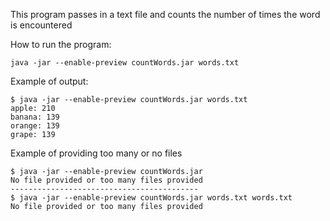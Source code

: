 This program passes in a text file and counts the number of times the word is encountered

How to run the program:
```
java -jar --enable-preview countWords.jar words.txt
```

Example of output:
```
$ java -jar --enable-preview countWords.jar words.txt
apple: 210
banana: 139
orange: 139
grape: 139
```

Example of providing too many or no files
```
$ java -jar --enable-preview countWords.jar 
No file provided or too many files provided
------------------------------------------
$ java -jar --enable-preview countWords.jar words.txt words.txt 
No file provided or too many files provided
```